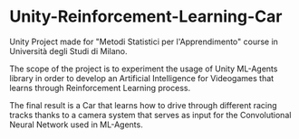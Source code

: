 # Unity-Reinforcement-Learning-Car
Unity Project made for "Metodi Statistici per l'Apprendimento" course in Università degli Studi di Milano.

The scope of the project is to experiment the usage of Unity ML-Agents library in order to develop an Artificial Intelligence for Videogames that learns through Reinforcement Learning process.

The final result is a Car that learns how to drive through different racing tracks thanks to a camera system that serves as input for the Convolutional Neural Network used in ML-Agents.